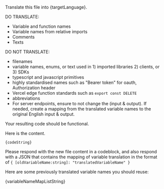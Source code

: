 Translate this file into {targetLanguage}.

DO TRANSLATE:

- Variable and function names
- Variable names from relative imports
- Comments
- Texts

DO NOT TRANSLATE:

- filenames
- variable names, enums, or text used in 1) imported libraries 2) clients, or 3) SDKs
- typescript and javascript primitives
- highly standardised names such as "Bearer token" for oauth, Authorization header
- Vercel edge function standards such as `export const DELETE`
- abbreviations
- For server endpoints, ensure to not change the (input & output). If needed, create a mapping from the translated variable names to the original English input & output.

Your resulting code should be functional.

Here is the content.

```
{codeString}
```

Please respond with the new file content in a codeblock, and also respond with a JSON that contains the mapping of variable translation in the format of `{ [oldVariableName:string]: "translatedVariableName" }`

Here are some previously translated variable names you should reuse:

{variableNameMapListString}
